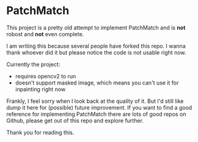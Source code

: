 # PatchMatch

This project is a pretty old attempt to implement PatchMatch and is **not** robost and **not** even complete. 

I am writing this because several people have forked this repo. I wanna thank whoever did it but please notice the code is not usable right now.

Currently the project:

 - requires opencv2 to run
 - doesn't support masked image, which means you can't use it for inpainting right now

Frankly, I feel sorry when I look back at the quality of it. But I'd still like dump it here for (possible) future improvement. If you want to find a good reference for implementing PatchMatch there are lots of good repos on Github, please get out of this repo and explore further. 

Thank you for reading this.